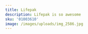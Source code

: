 ```yaml
---
title: Lifepak
description: Lifepak is so awesome
sku: '01003610'
image: /images/uploads/img_2586.jpg
---
```


